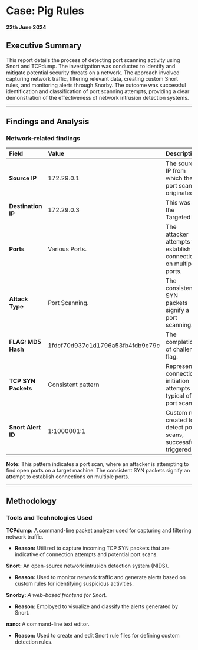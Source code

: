 
# Case: Pig Rules
**22th June 2024**

## Executive Summary
This report details the process of detecting port scanning activity using Snort and TCPdump. The investigation was conducted to identify and mitigate potential security threats on a network. The approach involved capturing network traffic, filtering relevant data, creating custom Snort rules, and monitoring alerts through Snorby. The outcome was successful identification and classification of port scanning attempts, providing a clear demonstration of the effectiveness of network intrusion detection systems.


---

## Findings and Analysis

### **Network-related findings**
| **Field**               | **Value**               | **Description**                                            |
|:------------------------|:------------------------|:------------------------------------------------------------|
| **Source IP**            | 172.29.0.1              | The source IP from which the port scan originated.           |
| **Destination IP**       | 172.29.0.3              | This was the Targeted IP.                                     |
| **Ports**                | Various Ports.           | The attacker attempts to establish connections on multiple ports. |
| **Attack Type**          | Port Scanning.           | The consistent SYN packets signify a port scanning.            |
| **FLAG: MD5 Hash**       | 1fdcf70d937c1d1796a53fb4fdb9e79c | The completion of challenge flag.                             |
| **TCP SYN Packets**      | Consistent pattern       | Represents connection initiation attempts typical of port scans. |
| **Snort Alert ID**       | 1:1000001:1              | Custom rule created to detect port scans, successfully triggered. |

**Note:** This pattern indicates a port scan, where an attacker is attempting to find open ports on a target machine. The consistent SYN packets signify an attempt to establish connections on multiple ports.


---

## Methodology

### Tools and Technologies Used
**TCPdump:** A command-line packet analyzer used for capturing and filtering network traffic.

- **Reason:** Utilized to capture incoming TCP SYN packets that are indicative of connection attempts and potential port scans.

**Snort:** An open-source network intrusion detection system (NIDS).

- **Reason:** Used to monitor network traffic and generate alerts based on custom rules for identifying suspicious activities.

**Snorby:** *A web-based frontend for Snort.*

- **Reason:** Employed to visualize and classify the alerts generated by Snort.

**nano:** A command-line text editor.

- **Reason:** Used to create and edit Snort rule files for defining custom detection rules.
